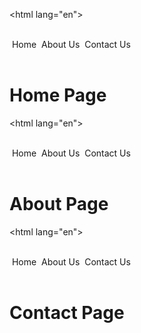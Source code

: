 <!DOCTYPE html> 
 <html lang="en"> 
 <head> 
  <meta charset="UTF-8"> 
  <meta http-equiv="X-UA-Compatible" content="IE=edge"> 
  <meta name="viewport" content="width=device-width, initial-scale=1.0"> 
  <title>Home Page</title> 
 </head> 
 <body> 
  <nav> 
  <a href="https://images.app.goo.gl/BjGZD5WSMviRxZJT6">Home</a> 
  <a href="https://images.app.goo.gl/5Qoha5vdqNpryJVR7">About Us</a> 
  <a href="https://images.app.goo.gl/BZsmcNNwsFawBhhq5">Contact Us</a> 
  </nav> 
  <h1>Home Page</h1> 
 </body> 
 </html> 
  
  
 <!DOCTYPE html> 
 <html lang="en"> 
 <head> 
  <meta charset="UTF-8"> 
  <meta http-equiv="X-UA-Compatible" content="IE=edge"> 
  <meta name="viewport" content="width=device-width, initial-scale=1.0"> 
  <title>About Page</title> 
 </head> 
 <body> 
  <nav> 
  <a href="https://images.app.goo.gl/BjGZD5WSMviRxZJT6">Home</a> 
  <a href="https://images.app.goo.gl/5Qoha5vdqNpryJVR7">About Us</a> 
  <a href="https://images.app.goo.gl/BZsmcNNwsFawBhhq5">Contact Us</a> 
  </nav> 
  <h1>About Page</h1> 
 </body> 
 </html> 
  
 <!DOCTYPE html> 
 <html lang="en"> 
 <head> 
  <meta charset="UTF-8"> 
  <meta http-equiv="X-UA-Compatible" content="IE=edge"> 
  <meta name="viewport" content="width=device-width, initial-scale=1.0"> 
  <title>Contact Page</title> 
 </head> 
 <body> 
  <nav> 
  <a href="https://images.app.goo.gl/BjGZD5WSMviRxZJT6">Home</a> 
  <a href="https://images.app.goo.gl/5Qoha5vdqNpryJVR7">About Us</a> 
  <a href="https://images.app.goo.gl/BZsmcNNwsFawBhhq5">Contact Us</a> 
  </nav> 
  <h1>Contact Page</h1> 
 </body> 
 </html>
